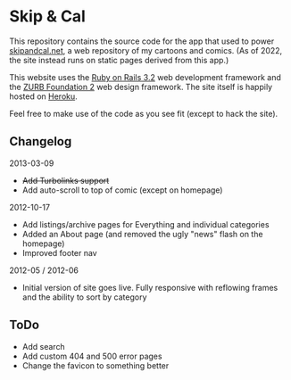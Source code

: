 Skip & Cal
==========

This repository contains the source code for the app that used to power [skipandcal.net](http://skipandcal.net), a web repository of my cartoons and comics. (As of 2022, the site instead runs on static pages derived from this app.)

This website uses the [Ruby on Rails 3.2](http://rubyonrails.org/) web development framework and the [ZURB Foundation 2](http://foundation.zurb.com/) web design framework. The site itself is happily hosted on [Heroku](http://www.heroku.com/).

Feel free to make use of the code as you see fit (except to hack the site).

Changelog
---------

2013-03-09
- <del>Add Turbolinks support</del>
- Add auto-scroll to top of comic (except on homepage)

2012-10-17

- Add listings/archive pages for Everything and individual categories
- Added an About page (and removed the ugly "news" flash on the homepage)
- Improved footer nav

2012-05 / 2012-06

- Initial version of site goes live. Fully responsive with reflowing frames and the ability to sort by category

ToDo
----

- Add search
- Add custom 404 and 500 error pages
- Change the favicon to something better
